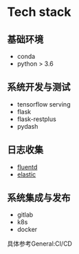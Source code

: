 # Tech stack

## 基础环境

- conda
- python > 3.6

## 系统开发与测试

- tensorflow serving
- flask
- flask-restplus
- pydash

## 日志收集

- [fluentd](https://github.com/fluent/fluent-logger-python)
- [elastic](https://www.elastic.co/)

## 系统集成与发布

- gitlab 
- k8s 
- docker

具体参考General:CI/CD
